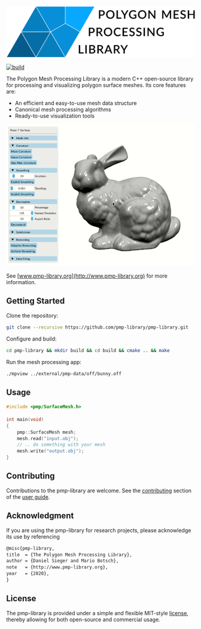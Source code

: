 <img src="docs/images/pmp-logo-text.png" alt="logo" width="750px"/>

[![build](https://github.com/pmp-library/pmp-library/workflows/build/badge.svg)](https://github.com/pmp-library/pmp-library/actions?query=workflow%3Abuild)

The Polygon Mesh Processing Library is a modern C++ open-source library for
processing and visualizing polygon surface meshes. Its core features are:

- An efficient and easy-to-use mesh data structure
- Canonical mesh processing algorithms
- Ready-to-use visualization tools

![Demo](docs/images/demo.gif)

See [www.pmp-library.org](http://www.pmp-library.org) for more information.

## Getting Started

Clone the repository:

```sh
git clone --recursive https://github.com/pmp-library/pmp-library.git
```

Configure and build:

```sh
cd pmp-library && mkdir build && cd build && cmake .. && make
```

Run the mesh processing app:

```sh
./mpview ../external/pmp-data/off/bunny.off
```

## Usage

```cpp
#include <pmp/SurfaceMesh.h>

int main(void)
{
    pmp::SurfaceMesh mesh;
    mesh.read("input.obj");
    // .. do something with your mesh
    mesh.write("output.obj");
}
```

## Contributing

Contributions to the pmp-library are welcome. See the
[contributing](https://www.pmp-library.org/contributing.html) section of the
[user guide](https://www.pmp-library.org/userguide.html).

## Acknowledgment

If you are using the pmp-library for research projects, please acknowledge its
use by referencing

```tex
@misc{pmp-library,
title  = {The Polygon Mesh Processing Library},
author = {Daniel Sieger and Mario Botsch},
note   = {http://www.pmp-library.org},
year   = {2020},
}
```

## License

The pmp-library is provided under a simple and flexible MIT-style
[license](https://github.com/pmp-library/pmp-library/blob/master/LICENSE.txt),
thereby allowing for both open-source and commercial usage.
